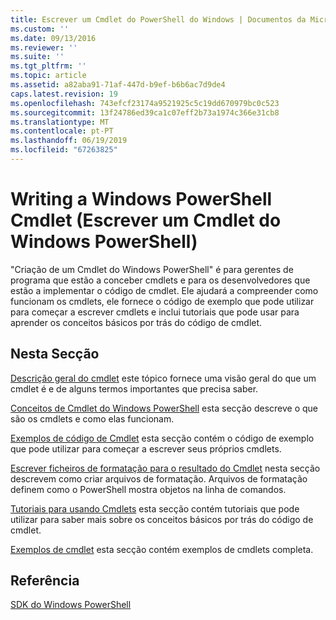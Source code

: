 ```yaml
---
title: Escrever um Cmdlet do PowerShell do Windows | Documentos da Microsoft
ms.custom: ''
ms.date: 09/13/2016
ms.reviewer: ''
ms.suite: ''
ms.tgt_pltfrm: ''
ms.topic: article
ms.assetid: a82aba91-71af-447d-b9ef-b6b6ac7d9de4
caps.latest.revision: 19
ms.openlocfilehash: 743efcf23174a9521925c5c19dd670979bc0c523
ms.sourcegitcommit: 13f24786ed39ca1c07eff2b73a1974c366e31cb8
ms.translationtype: MT
ms.contentlocale: pt-PT
ms.lasthandoff: 06/19/2019
ms.locfileid: "67263825"
---
```

# <a name="writing-a-windows-powershell-cmdlet"></a>Writing a Windows PowerShell Cmdlet (Escrever um Cmdlet do Windows PowerShell)

"Criação de um Cmdlet do Windows PowerShell" é para gerentes de programa que estão a conceber cmdlets e para os desenvolvedores que estão a implementar o código de cmdlet. Ele ajudará a compreender como funcionam os cmdlets, ele fornece o código de exemplo que pode utilizar para começar a escrever cmdlets e inclui tutoriais que pode usar para aprender os conceitos básicos por trás do código de cmdlet.

## <a name="in-this-section"></a>Nesta Secção

[Descrição geral do cmdlet](./cmdlet-overview.md) este tópico fornece uma visão geral do que um cmdlet é e de alguns termos importantes que precisa saber.

[Conceitos de Cmdlet do Windows PowerShell](./windows-powershell-cmdlet-concepts.md) esta secção descreve o que são os cmdlets e como elas funcionam.

[Exemplos de código de Cmdlet](./examples-of-cmdlet-code.md) esta secção contém o código de exemplo que pode utilizar para começar a escrever seus próprios cmdlets.

[Escrever ficheiros de formatação para o resultado do Cmdlet](../format/writing-a-powershell-formatting-file.md) nesta secção descrevem como criar arquivos de formatação. Arquivos de formatação definem como o PowerShell mostra objetos na linha de comandos.

[Tutoriais para usando Cmdlets](./tutorials-for-writing-cmdlets.md) esta secção contém tutoriais que pode utilizar para saber mais sobre os conceitos básicos por trás do código de cmdlet.

[Exemplos de cmdlet](./cmdlet-samples.md) esta secção contém exemplos de cmdlets completa.

## <a name="reference"></a>Referência

[SDK do Windows PowerShell](../windows-powershell-reference.md)
